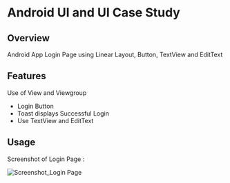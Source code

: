 # Android UI and UI Case Study

## Overview
Android App Login Page using Linear Layout, Button, TextView and EditText

## Features
Use of View and Viewgroup
- Login Button
- Toast displays Successful Login
- Use TextView and EditText

## Usage
Screenshot of Login Page :

![Screenshot_Login Page](https://user-images.githubusercontent.com/56164259/68088233-646aa580-fe8f-11e9-8735-e5fb469e8642.png)

